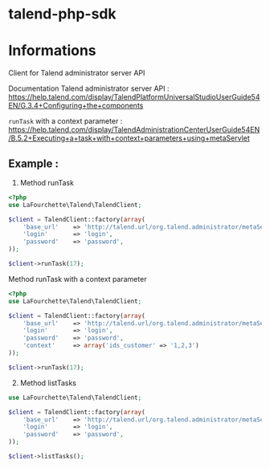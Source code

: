talend-php-sdk
==============

Informations
======

Client for Talend administrator server API

Documentation Talend administrator server API :
https://help.talend.com/display/TalendPlatformUniversalStudioUserGuide54EN/G.3.4+Configuring+the+components

`runTask` with a context parameter :
https://help.talend.com/display/TalendAdministrationCenterUserGuide54EN/B.5.2+Executing+a+task+with+context+parameters+using+metaServlet

Example :
---------

1) Method runTask
```php
<?php
use LaFourchette\Talend\TalendClient;

$client = TalendClient::factory(array(
    'base_url'    => 'http://talend.url/org.talend.administrator/metaServlet',
    'login'       => 'login',
    'password'    => 'password',
));

$client->runTask(17);
```
Method runTask with a context parameter


```php
<?php
use LaFourchette\Talend\TalendClient;

$client = TalendClient::factory(array(
    'base_url'    => 'http://talend.url/org.talend.administrator/metaServlet',
    'login'       => 'login',
    'password'    => 'password',
    'context'     => array('ids_customer' => '1,2,3')
));

$client->runTask(17);
```

2) Method listTasks
```php
use LaFourchette\Talend\TalendClient;

$client = TalendClient::factory(array(
    'base_url'    => 'http://talend.url/org.talend.administrator/metaServlet',
    'login'       => 'login',
    'password'    => 'password',
));

$client->listTasks();
```
